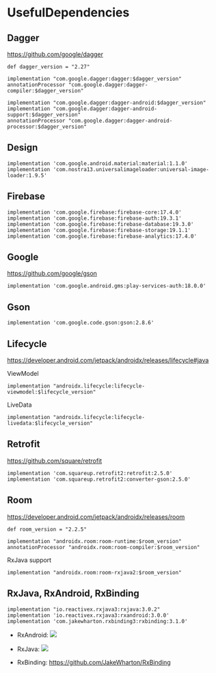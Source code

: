 # UsefulDependencies

## Dagger
https://github.com/google/dagger

    def dagger_version = "2.27"
    
    implementation "com.google.dagger:dagger:$dagger_version"
    annotationProcessor "com.google.dagger:dagger-compiler:$dagger_version"
    
    implementation "com.google.dagger:dagger-android:$dagger_version"
    implementation "com.google.dagger:dagger-android-support:$dagger_version"
    annotationProcessor "com.google.dagger:dagger-android-processor:$dagger_version"

    

## Design

    implementation 'com.google.android.material:material:1.1.0'
    implementation 'com.nostra13.universalimageloader:universal-image-loader:1.9.5'
    
## Firebase

    implementation 'com.google.firebase:firebase-core:17.4.0'
    implementation 'com.google.firebase:firebase-auth:19.3.1'
    implementation 'com.google.firebase:firebase-database:19.3.0'
    implementation 'com.google.firebase:firebase-storage:19.1.1'
    implementation 'com.google.firebase:firebase-analytics:17.4.0'
    
## Google
https://github.com/google/gson

    implementation 'com.google.android.gms:play-services-auth:18.0.0'
    
## Gson

    implementation 'com.google.code.gson:gson:2.8.6'
    
## Lifecycle
https://developer.android.com/jetpack/androidx/releases/lifecycle#java

ViewModel

    implementation "androidx.lifecycle:lifecycle-viewmodel:$lifecycle_version"
LiveData

    implementation "androidx.lifecycle:lifecycle-livedata:$lifecycle_version"

## Retrofit 
https://github.com/square/retrofit

    implementation 'com.squareup.retrofit2:retrofit:2.5.0'
    implementation 'com.squareup.retrofit2:converter-gson:2.5.0'
    
## Room
https://developer.android.com/jetpack/androidx/releases/room
    
    def room_version = "2.2.5"

    implementation "androidx.room:room-runtime:$room_version"   
    annotationProcessor "androidx.room:room-compiler:$room_version"
RxJava support
    
    implementation "androidx.room:room-rxjava2:$room_version"

## RxJava, RxAndroid, RxBinding 

    implementation "io.reactivex.rxjava3:rxjava:3.0.2"
    implementation 'io.reactivex.rxjava3:rxandroid:3.0.0'
    implementation 'com.jakewharton.rxbinding3:rxbinding:3.1.0'
    
* RxAndroid: <a href='http://search.maven.org/#search%7Cga%7C1%7Cg%3A%22io.reactivex.rxjava3%22%20a%3A%22rxandroid%22'><img src='http://img.shields.io/maven-central/v/io.reactivex.rxjava3/rxandroid.svg'></a>
* RxJava: <a href='http://search.maven.org/#search%7Cga%7C1%7Cg%3A%22io.reactivex.rxjava3%22%20a%3A%22rxjava%22'><img src='http://img.shields.io/maven-central/v/io.reactivex.rxjava3/rxjava.svg'></a>

* RxBinding: https://github.com/JakeWharton/RxBinding
    



    
